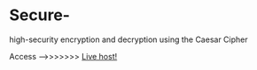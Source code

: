 # Secure-
high-security encryption and decryption using the Caesar Cipher

Access -->>>>>>> <a href="">Live host!</a>
